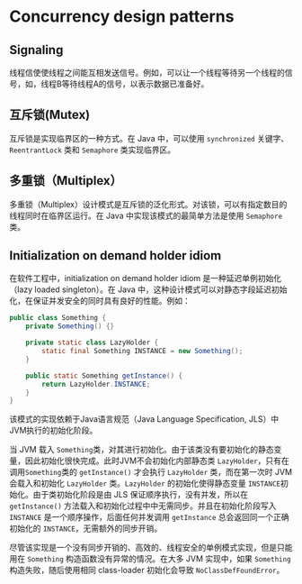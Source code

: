 # Concurrency design patterns

## Signaling

线程信使使线程之间能互相发送信号。例如，可以让一个线程等待另一个线程的信号，如，线程B等待线程A的信号，以表示数据已准备好。

## 互斥锁(Mutex)

互斥锁是实现临界区的一种方式。在 Java 中，可以使用 `synchronized` 关键字、`ReentrantLock` 类和 `Semaphore` 类实现临界区。

## 多重锁（Multiplex）

多重锁（Multiplex）设计模式是互斥锁的泛化形式。对该锁，可以有指定数目的线程同时在临界区运行。在 Java 中实现该模式的最简单方法是使用 `Semaphore` 类。

## Initialization on demand holder idiom

在软件工程中，initialization on demand holder idiom 是一种延迟单例初始化（lazy loaded singleton）。在 Java 中，这种设计模式可以对静态字段延迟初始化，在保证并发安全的同时具有良好的性能。例如：

```java
public class Something {
    private Something() {}

    private static class LazyHolder {
        static final Something INSTANCE = new Something();
    }

    public static Something getInstance() {
        return LazyHolder.INSTANCE;
    }
}
```

该模式的实现依赖于Java语言规范（Java Language Specification, JLS）中JVM执行的初始化阶段。

当 JVM 载入 `Something`类，对其进行初始化。由于该类没有要初始化的静态变量，因此初始化很快完成。此时JVM不会初始化内部静态类 `LazyHolder`，只有在调用`Something`类的 `getInstance()` 才会执行 `LazyHolder` 类，而在第一次时 JVM 会载入和初始化 `LazyHolder` 类。`LazyHolder` 的初始化使得静态变量 `INSTANCE`初始化。由于类初始化阶段是由 JLS 保证顺序执行，没有并发，所以在 `getInstance()` 方法载入和初始化过程中中无需同步。并且在初始化阶段写入 `INSTANCE` 是一个顺序操作，后面任何并发调用 `getInstance` 总会返回同一个正确初始化的 `INSTANCE`，无需额外的同步开销。

尽管该实现是一个没有同步开销的、高效的、线程安全的单例模式实现，但是只能用在 `Something` 构造函数没有异常的情况。在大多 JVM 实现中，如果 `Something` 构造失败，随后使用相同 class-loader 初始化会导致 `NoClassDefFoundError`。
